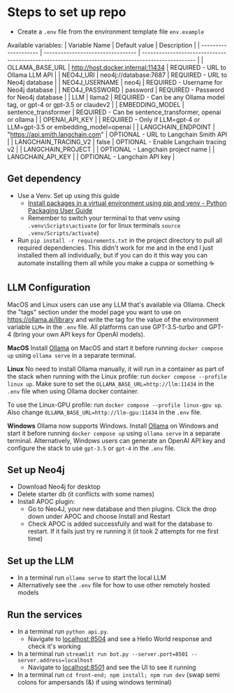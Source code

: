 # Steps to set up repo
- Create a `.env` file from the environment template file `env.example`

Available variables:
| Variable Name        | Default value                     | Description                                                                                       |
| -------------------- | --------------------------------- | ------------------------------------------------------------------------------------------------- |
| OLLAMA_BASE_URL      | http://host.docker.internal:11434 | REQUIRED - URL to Ollama LLM API                                                                  |
| NEO4J_URI            | neo4j://database:7687             | REQUIRED - URL to Neo4j database                                                                  |
| NEO4J_USERNAME       | neo4j                             | REQUIRED - Username for Neo4j database                                                            |
| NEO4J_PASSWORD       | password                          | REQUIRED - Password for Neo4j database                                                            |
| LLM                  | llama2                            | REQUIRED - Can be any Ollama model tag, or gpt-4 or gpt-3.5 or claudev2                           |
| EMBEDDING_MODEL      | sentence_transformer              | REQUIRED - Can be sentence_transformer, openai or ollama                                          |
| OPENAI_API_KEY       |                                   | REQUIRED - Only if LLM=gpt-4 or LLM=gpt-3.5 or embedding_model=openai                             |
| LANGCHAIN_ENDPOINT   | "https://api.smith.langchain.com" | OPTIONAL - URL to Langchain Smith API                                                             |
| LANGCHAIN_TRACING_V2 | false                             | OPTIONAL - Enable Langchain tracing v2                                                            |
| LANGCHAIN_PROJECT    |                                   | OPTIONAL - Langchain project name                                                                 |
| LANGCHAIN_API_KEY    |                                   | OPTIONAL - Langchain API key                                                                      |

## Get dependency
- Use a Venv. Set up using this guide
	- [Install packages in a virtual environment using pip and venv - Python Packaging User Guide](https://packaging.python.org/en/latest/guides/installing-using-pip-and-virtual-environments/)
	- Remember to switch your terminal to that venv using `.venv\Scripts\activate` (or for linux terminals `source .venv/Scripts/activate`)
- Run `pip install -r requirements.txt` in the project directory to pull all required dependencies. This didn't work for me and in the end I just installed them all individually, but if you can do it this way you can automate installing them all while you make a cuppa or something ☕

## LLM Configuration
MacOS and Linux users can use any LLM that's available via Ollama. Check the "tags" section under the model page you want to use on https://ollama.ai/library and write the tag for the value of the environment variable `LLM=` in the `.env` file.
All platforms can use GPT-3.5-turbo and GPT-4 (bring your own API keys for OpenAI models).

**MacOS**
Install [Ollama](https://ollama.ai) on MacOS and start it before running `docker compose up` using `ollama serve` in a separate terminal.

**Linux**
No need to install Ollama manually, it will run in a container as
part of the stack when running with the Linux profile: run `docker compose --profile linux up`.
Make sure to set the `OLLAMA_BASE_URL=http://llm:11434` in the `.env` file when using Ollama docker container.

To use the Linux-GPU profile: run `docker compose --profile linux-gpu up`. Also change `OLLAMA_BASE_URL=http://llm-gpu:11434` in the `.env` file.

**Windows**
Ollama now supports Windows. Install [Ollama](https://ollama.ai) on Windows and start it before running `docker compose up` using `ollama serve` in a separate terminal. Alternatively, Windows users can generate an OpenAI API key and configure the stack to use `gpt-3.5` or `gpt-4` in the `.env` file.

## Set up Neo4j
- Download Neo4j for desktop
- Delete starter db (it conflicts with some names)
- Install APOC plugin:
	- Go to Neo4J, your new database and then plugins. Click the drop down under APOC and choose Install and Restart
	- Check APOC is added successfully and wait for the database to restart. If it fails just try re running it (it took 2 attempts for me first time)

## Set up the LLM
- In a terminal run `ollama serve` to start the local LLM
- Alternatively see the `.env` file for how to use other remotely hosted models

## Run the services
- In a terminal run `python api.py`. 
	- Navigate to [localhost:8504](http://localhost:8504/) and see a Hello World response and check it's working
- In a terminal run `streamlit run bot.py --server.port=8501 --server.address=localhost`
	- Navigate to [localhost:8501](http://localhost:8501/) and see the UI to see it running
- In a terminal run `cd front-end; npm install; npm run dev` (swap semi colons for ampersands (&) if using windows terminal)